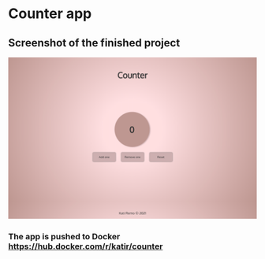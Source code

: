 # Counter app

## Screenshot of the finished project

![Alt text](/public/screenshot1.png?raw=true "Optional Title")

### The app is pushed to Docker **https://hub.docker.com/r/katir/counter**
